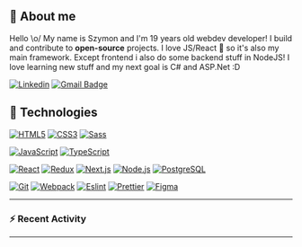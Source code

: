 ## 🙍 About me

Hello \o/ My name is Szymon and I'm 19 years old webdev developer! I build and contribute to **open-source** projects. I love JS/React 💙 so it's also my main framework. Except frontend i also do some backend stuff in NodeJS! I love learning new stuff and my next goal is C# and ASP.Net :D

[![Linkedin](https://img.shields.io/badge/-LinkedIn-blue?style=flat-square&logo=Linkedin&logoColor=white&link=https://www.linkedin.com/in/olaf-sulich/)](https://www.linkedin.com/in/szymon-hrabia-1376b31b4/)
[![Gmail Badge](https://img.shields.io/badge/-Gmail-c14438?style=flat-square&logo=Gmail&logoColor=white&link=mailto:szymonhrabia60@gmail.com)](mailto:szymonhrabia60@gmail.com)

## 🔧 Technologies

[![HTML5](https://img.shields.io/badge/-HTML5-E34F26?style=flat-square&logo=html5&logoColor=white&link=https://github.com/Survikrowa/)](https://github.com/Survikrowa/)
[![CSS3](https://img.shields.io/badge/-CSS3-1572B6?style=flat-square&logo=css3&link=https://github.com/Survikrowa/)](https://github.com/Survikrowa/)
[![Sass](https://img.shields.io/badge/-Sass-black?style=flat-square&logo=Sass&logoColor=pink)](https://github.com/Survikrowa/)

[![JavaScript](https://img.shields.io/badge/-JavaScript-black?style=flat-square&logo=javascript&link=https://github.com/Survikrowa/)](https://github.com/Survikrowa/)
[![TypeScript](https://img.shields.io/badge/-TypeScript-007ACC?style=flat-square&logo=typescript&link=https://github.com/Survikrowa/)](https://github.com/Survikrowa/)

[![React](https://img.shields.io/badge/-React-black?style=flat-square&logo=react)](https://github.com/Survikrowa/)
[![Redux](https://img.shields.io/badge/-Redux-black?style=flat-square&logo=Redux&logoColor=pink)](https://github.com/Survikrowa/)
[![Next.js](https://img.shields.io/badge/-Next.js-black?style=flat-square&logo=Next.js&logoColor=white)](https://github.com/Survikrowa/)
[![Node.js](https://img.shields.io/badge/-Node.js-green?style=flat-square&logo=Node.js)](https://github.com/Survikrowa/)
[![PostgreSQL](https://img.shields.io/badge/-PostgreSQL-blue?style=flat-square&logo=PostgreSQL)](https://github.com/Survikrowa/)

[![Git](https://img.shields.io/badge/-Git-black?style=flat-square&logo=git&link=https://github.com/olafsulich/)](https://github.com/Survikrowa/)
[![Webpack](https://img.shields.io/badge/-Webpack-blue?style=flat-square&logo=Webpack&logoColor=white)](https://github.com/Survikrowa/)
[![Eslint](https://img.shields.io/badge/-Eslint-purple?style=flat-square&logo=Eslint&logoColor=white)](https://github.com/Survikrowa/)
[![Prettier](https://img.shields.io/badge/-Prettier-black?style=flat-square&logo=Prettier&logoColor=white)](https://github.com/Survikrowa/)
[![Figma](https://img.shields.io/badge/-Figma-gray?style=flat-square&logo=Figma)](https://github.com/Survikrowa/)

---

### :zap: Recent Activity

<!--START_SECTION:activity-->

<!--END_SECTION:activity-->

---
